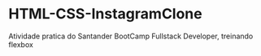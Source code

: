 # HTML-CSS-InstagramClone
Atividade pratica do Santander BootCamp Fullstack Developer, treinando flexbox
